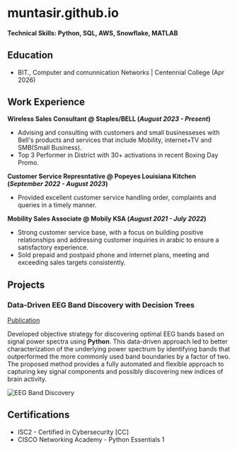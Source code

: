 # muntasir.github.io

#### Technical Skills: Python, SQL, AWS, Snowflake, MATLAB

## Education		
- BIT., Computer and comunnication Networks | Centennial College (Apr 2026)

## Work Experience
**Wireless Sales Consultant @ Staples/BELL (_August 2023 - Present_)**
- Advising and consulting with customers and small businesseses with Bell's products and services that include Mobility, internet+TV and SMB(Small Business).
- Top 3 Performer in District with 30+ activations in recent Boxing Day Promo.

**Customer Service Represntative @ Popeyes Louisiana Kitchen (_September 2022 - August 2023_)**
- Provided excellent customer service handling order, complaints and queries in a timely manner.

**Mobility Sales Associate @ Mobily KSA (_August 2021 - July 2022_)**
- Strong customer service base, with a focus on building positive relationships and addressing customer inquiries
in arabic to ensure a satisfactory experience.
- Sold prepaid and postpaid phone and internet plans, meeting and exceeding sales targets consistently.

## Projects
### Data-Driven EEG Band Discovery with Decision Trees
[Publication](https://www.mdpi.com/1424-8220/22/8/3048)

Developed objective strategy for discovering optimal EEG bands based on signal power spectra using **Python**. This data-driven approach led to better characterization of the underlying power spectrum by identifying bands that outperformed the more commonly used band boundaries by a factor of two. The proposed method provides a fully automated and flexible approach to capturing key signal components and possibly discovering new indices of brain activity.

![EEG Band Discovery](/assets/img/eeg_band_discovery.jpeg)


## Certifications
- ISC2 - Certified in Cybersecurity [CC]
- CISCO Networking Academy - Python Essentials 1




